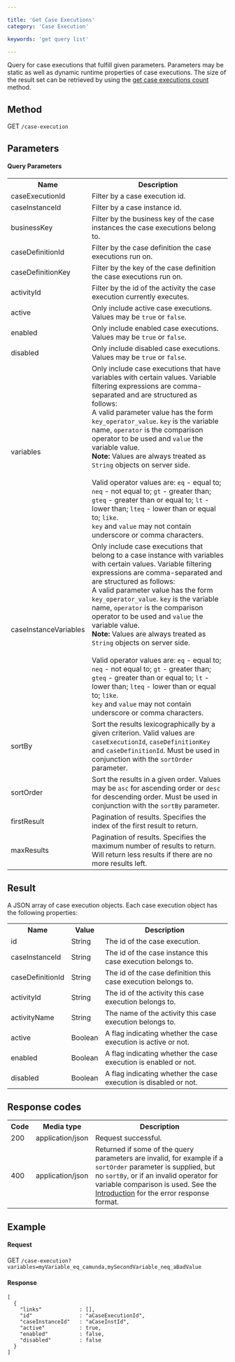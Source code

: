 ```yaml
---

title: 'Get Case Executions'
category: 'Case Execution'

keywords: 'get query list'

---
```



Query for case executions that fulfill given parameters.
Parameters may be static as well as dynamic runtime properties of case executions.
The size of the result set can be retrieved by using the [get case executions count](ref:#case-execution-get-case-executions-count) method.


Method
------

GET `/case-execution`


Parameters
----------

#### Query Parameters

<table class="table table-striped">
  <tr>
    <th>Name</th>
    <th>Description</th>
  </tr>
  <tr>
    <td>caseExecutionId</td>
    <td>Filter by a case execution id.</td>
  </tr>
  <tr>
    <td>caseInstanceId</td>
    <td>Filter by a case instance id.</td>
  </tr>
  <tr>
    <td>businessKey</td>
    <td>Filter by the business key of the case instances the case executions belong to.</td>
  </tr>
  <tr>
    <td>caseDefinitionId</td>
    <td>Filter by the case definition the case executions run on.</td>
  </tr>
  <tr>
    <td>caseDefinitionKey</td>
    <td>Filter by the key of the case definition the case executions run on.</td>
  </tr>
  <tr>
    <td>activityId</td>
    <td>Filter by the id of the activity the case execution currently executes.</td>
  </tr>
  <tr>
    <td>active</td>
    <td>Only include active case executions. Values may be <code>true</code> or <code>false</code>.</td>
  </tr>
  <tr>
    <td>enabled</td>
    <td>Only include enabled case executions. Values may be <code>true</code> or <code>false</code>.</td>
  </tr>
  <tr>
    <td>disabled</td>
    <td>Only include disabled case executions. Values may be <code>true</code> or <code>false</code>.</td>
  </tr>
  <tr>
    <td>variables</td>
    <td>Only include case executions that have variables with certain values.
    Variable filtering expressions are comma-separated and are structured as follows:<br/>
    A valid parameter value has the form <code>key_operator_value</code>.
    <code>key</code> is the variable name, <code>operator</code> is the comparison operator to be used and <code>value</code> the variable value.<br/>
    <strong>Note:</strong> Values are always treated as <code>String</code> objects on server side.<br/>
    <br/>
    Valid operator values are: <code>eq</code> - equal to; <code>neq</code> - not equal to; <code>gt</code> - greater than;
    <code>gteq</code> - greater than or equal to; <code>lt</code> - lower than; <code>lteq</code> - lower than or equal to;
    <code>like</code>.<br/>
    <code>key</code> and <code>value</code> may not contain underscore or comma characters.
    </td>
  </tr>
  <tr>
    <td>caseInstanceVariables</td>
    <td>Only include case executions that belong to a case instance with variables with certain values.
    Variable filtering expressions are comma-separated and are structured as follows:<br/>
    A valid parameter value has the form <code>key_operator_value</code>.
    <code>key</code> is the variable name, <code>operator</code> is the comparison operator to be used and <code>value</code> the variable value.<br/>
    <strong>Note:</strong> Values are always treated as <code>String</code> objects on server side.<br/>
    <br/>
    Valid operator values are: <code>eq</code> - equal to; <code>neq</code> - not equal to; <code>gt</code> - greater than;
    <code>gteq</code> - greater than or equal to; <code>lt</code> - lower than; <code>lteq</code> - lower than or equal to;
    <code>like</code>.<br/>
    <code>key</code> and <code>value</code> may not contain underscore or comma characters.
    </td>
  </tr>
  <tr>
    <td>sortBy</td>
    <td>Sort the results lexicographically by a given criterion. Valid values are
    <code>caseExecutionId</code>, <code>caseDefinitionKey</code> and <code>caseDefinitionId</code>.
    Must be used in conjunction with the <code>sortOrder</code> parameter.</td>
  </tr>
  <tr>
    <td>sortOrder</td>
    <td>Sort the results in a given order. Values may be <code>asc</code> for ascending order or <code>desc</code> for descending order.
    Must be used in conjunction with the <code>sortBy</code> parameter.</td>
  </tr>
  <tr>
    <td>firstResult</td>
    <td>Pagination of results. Specifies the index of the first result to return.</td>
  </tr>
  <tr>
    <td>maxResults</td>
    <td>Pagination of results. Specifies the maximum number of results to return. Will return less results if there are no more results left.</td>
  </tr>
</table>


Result
------

A JSON array of case execution objects.
Each case execution object has the following properties:

<table class="table table-striped">
  <tr>
    <th>Name</th>
    <th>Value</th>
    <th>Description</th>
  </tr>
  <tr>
    <td>id</td>
    <td>String</td>
    <td>The id of the case execution.</td>
  </tr>
  <tr>
    <td>caseInstanceId</td>
    <td>String</td>
    <td>The id of the case instance this case execution belongs to.</td>
  </tr>
  <tr>
    <td>caseDefinitionId</td>
    <td>String</td>
    <td>The id of the case definition this case execution belongs to.</td>
  </tr>
  <tr>
    <td>activityId</td>
    <td>String</td>
    <td>The id of the activity this case execution belongs to.</td>
  </tr>
  <tr>
    <td>activityName</td>
    <td>String</td>
    <td>The name of the activity this case execution belongs to.</td>
  </tr>
  <tr>
    <td>active</td>
    <td>Boolean</td>
    <td>
      A flag indicating whether the case execution is active or not.
    </td>
  </tr>
  <tr>
    <td>enabled</td>
    <td>Boolean</td>
    <td>
      A flag indicating whether the case execution is enabled or not.
    </td>
  </tr>
  <tr>
    <td>disabled</td>
    <td>Boolean</td>
    <td>
      A flag indicating whether the case execution is disabled or not.
    </td>
  </tr>
</table>


Response codes
--------------

<table class="table table-striped">
  <tr>
    <th>Code</th>
    <th>Media type</th>
    <th>Description</th>
  </tr>
  <tr>
    <td>200</td>
    <td>application/json</td>
    <td>Request successful.</td>
  </tr>
  <tr>
    <td>400</td>
    <td>application/json</td>
    <td>Returned if some of the query parameters are invalid, for example if a <code>sortOrder</code> parameter is supplied, but no <code>sortBy</code>,
    or if an invalid operator for variable comparison is used. See the <a href="ref:#overview-introduction">Introduction</a> for the error response format.</td>
  </tr>
</table>


Example
-------

#### Request

<!-- TODO: Insert a 'real' example -->
GET `/case-execution?variables=myVariable_eq_camunda,mySecondVariable_neq_aBadValue`

#### Response

    [
      {
        "links"            : [],
        "id"               : "aCaseExecutionId",
        "caseInstanceId"   : "aCaseInstId",
        "active"           : true,
        "enabled"          : false,
        "disabled"         : false
      }
    ]
